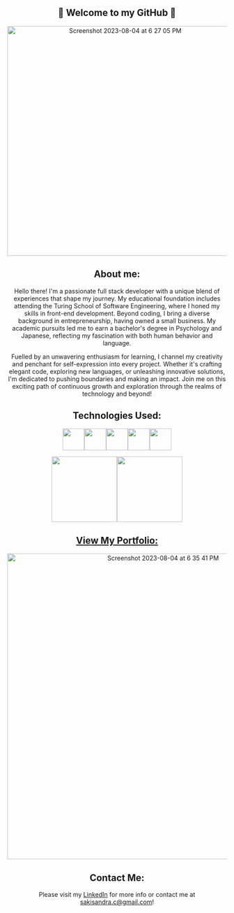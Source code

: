 <div align="center">
  
## 🌸 Welcome to my GitHub 🌸

<img width="526" alt="Screenshot 2023-08-04 at 6 27 05 PM" src="https://github.com/sakisandrac/sakisandrac/assets/118419729/29f2a0ca-59eb-4a16-b554-93d4521a44cf">

## About me:
Hello there! I'm a passionate full stack developer with a unique blend of experiences that shape my journey. My educational foundation includes attending the Turing School of Software Engineering, where I honed my skills in front-end development. Beyond coding, I bring a diverse background in entrepreneurship, having owned a small business. My academic pursuits led me to earn a bachelor's degree in Psychology and Japanese, reflecting my fascination with both human behavior and language.

Fuelled by an unwavering enthusiasm for learning, I channel my creativity and penchant for self-expression into every project. Whether it's crafting elegant code, exploring new languages, or unleashing innovative solutions, I'm dedicated to pushing boundaries and making an impact. Join me on this exciting path of continuous growth and exploration through the realms of technology and beyond!

## Technologies Used:
<img src="https://github.com/sakisandrac/sakisandrac/assets/118419729/1d7ca95d-2590-4956-a70d-36493f0f5b57" width="50px" /><img src="https://github.com/sakisandrac/sakisandrac/assets/118419729/5603e596-c421-4b5f-ac27-bf89cd2c4400" width="50px" /><img src="https://github.com/sakisandrac/sakisandrac/assets/118419729/ed416d29-afbc-492a-93ec-d20e7e8ef2c2" width="50px" /><img src="https://github.com/sakisandrac/sakisandrac/assets/118419729/9c63eb7c-788c-449d-a07f-6231df9023e6" width="50px" /><img src="https://github.com/sakisandrac/sakisandrac/assets/118419729/e4cfe684-f621-434e-b507-d37fc35bc7bd" width="50px" />

<img height="150px" src="https://github-readme-stats.vercel.app/api/top-langs/?username=anuraghazra&layout=compact" /><img height="150px" src="https://github-readme-stats.vercel.app/api?username=sakisandrac" />

## <a href="https://saki-c-portfolio.vercel.app/"> View My Portfolio: </a>
<a href="https://saki-c-portfolio.vercel.app/"><img width="700" alt="Screenshot 2023-08-04 at 6 35 41 PM" src="https://github.com/sakisandrac/sakisandrac/assets/118419729/ed392997-7d0d-4a44-b5ce-ef4d131ef3fa"> </a>

## Contact Me:
Please visit my <a href="https://www.linkedin.com/in/saki-c-a7306b259/">LinkedIn</a> for more info or contact me at sakisandra.c@gmail.com!
